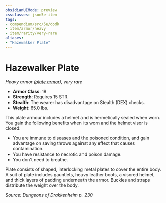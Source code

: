 ```yaml
---
obsidianUIMode: preview
cssclasses: json5e-item
tags:
- compendium/src/5e/dodk
- item/armor/heavy
- item/rarity/very-rare
aliases: 
- "Hazewalker Plate"
---
```

# Hazewalker Plate
*Heavy armor ([plate armor](2-Mechanics/CLI/items/plate-armor.md)), very rare*  

- **Armor Class**: 18
- **Strength**: Requires 15 STR.
- **Stealth**: The wearer has disadvantage on Stealth (DEX) checks.
- **Weight**: 65.0 lbs.

This plate armour includes a helmet and is hermetically sealed when worn. You gain the following benefits when its worn and the helmet visor is closed:

- You are immune to diseases and the poisoned condition, and gain advantage on saving throws against any effect that causes contamination.  
- You have resistance to necrotic and poison damage.  
- You don't need to breathe.  

Plate consists of shaped, interlocking metal plates to cover the entire body. A suit of plate includes gauntlets, heavy leather boots, a visored helmet, and thick layers of padding underneath the armor. Buckles and straps distribute the weight over the body.

*Source: Dungeons of Drakkenheim p. 230*
